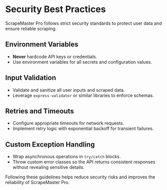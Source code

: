 # Security Best Practices

ScrapeMaster Pro follows strict security standards to protect user data and ensure reliable scraping.

## Environment Variables
- **Never** hardcode API keys or credentials.
- Use environment variables for all secrets and configuration values.

## Input Validation
- Validate and sanitize all user inputs and scraped data.
- Leverage `express-validator` or similar libraries to enforce schemas.

## Retries and Timeouts
- Configure appropriate timeouts for network requests.
- Implement retry logic with exponential backoff for transient failures.

## Custom Exception Handling
- Wrap asynchronous operations in `try/catch` blocks.
- Throw custom error classes so the API returns consistent responses without revealing sensitive details.

Following these guidelines helps reduce security risks and improves the reliability of ScrapeMaster Pro.
